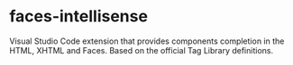 # faces-intellisense
Visual Studio Code extension that provides components completion in the HTML, XHTML and Faces. Based on the official Tag Library definitions.
